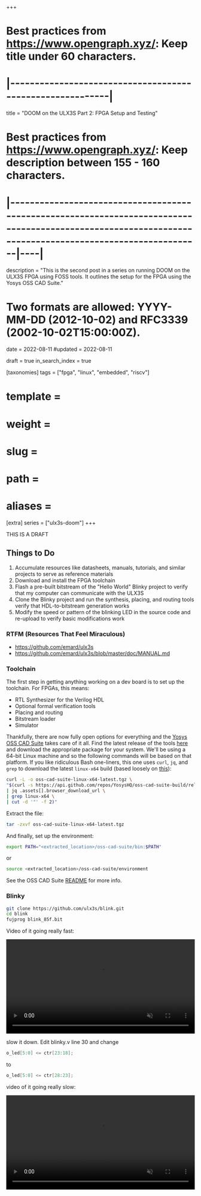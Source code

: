+++
# Best practices from https://www.opengraph.xyz/: Keep title under 60 characters.
#        |----------------------------------------------------------|
title = "DOOM on the ULX3S Part 2: FPGA Setup and Testing"

# Best practices from https://www.opengraph.xyz/: Keep description between 155 - 160 characters.
#              |---------------------------------------------------------------------------------------------------------------------------------------------------------|----|
description = "This is the second post in a series on running DOOM on the ULX3S FPGA using FOSS tools. It outlines the setup for the FPGA using the Yosys OSS CAD Suite."

# Two formats are allowed: YYYY-MM-DD (2012-10-02) and RFC3339 (2002-10-02T15:00:00Z).
date = 2022-08-11
#updated = 2022-08-11

draft = true
in_search_index = true

[taxonomies]
    tags = ["fpga", "linux", "embedded", "riscv"]

# template = 
# weight = 
# slug = 
# path = 
# aliases = 
[extra]
    series = ["ulx3s-doom"]
+++

THIS IS A DRAFT

<!-- more -->

## Things to Do
1. Accumulate resources like datasheets, manuals, tutorials, and similar projects to serve as reference materials
2. Download and install the FPGA toolchain
3. Flash a pre-built bitstream of the "Hello World" Blinky project to verify that my computer can communicate with the ULX3S
4. Clone the Blinky project and run the synthesis, placing, and routing tools verify that HDL-to-bitstream generation works
5. Modify the speed or pattern of the blinking LED in the source code and re-upload to verify basic modifications work

### RTFM (Resources That Feel Miraculous)
- https://github.com/emard/ulx3s
- https://github.com/emard/ulx3s/blob/master/doc/MANUAL.md

### Toolchain
The first step in getting anything working on a dev board is to set up the toolchain. For FPGAs, this means:
* RTL Synthesizer for the Verilog HDL
* Optional formal verification tools
* Placing and routing
* Bitstream loader
* Simulator

Thankfully, there are now fully open options for everything and the [Yosys OSS CAD Suite](https://github.com/YosysHQ/oss-cad-suite-build) takes care of it all. Find the latest release of the tools [here](https://github.com/YosysHQ/oss-cad-suite-build/releases/latest) and download the appropriate package for your system. We'll be using a 64-bit Linux machine and so the following commands will be based on that platform. If you like ridiculous Bash one-liners, this one uses `curl`, `jq`, and `grep` to download the latest `linux-x64` build (based loosely on [this](https://smarterco.de/download-latest-version-from-github-with-curl/)): 

```bash
curl -L -o oss-cad-suite-linux-x64-latest.tgz \
"$(curl -s https://api.github.com/repos/YosysHQ/oss-cad-suite-build/releases/latest \
| jq .assets[].browser_download_url \
| grep linux-x64 \
| cut -d '"' -f 2)"
```

Extract the file: 
```bash
tar -zxvf oss-cad-suite-linux-x64-latest.tgz
```

And finally, set up the environment:
```bash
export PATH="<extracted_location>/oss-cad-suite/bin:$PATH"
```
or
```bash
source <extracted_location>/oss-cad-suite/environment
```

See the OSS CAD Suite [README](https://github.com/YosysHQ/oss-cad-suite-build#installation) for more info.

### Blinky
```bash
git clone https://github.com/ulx3s/blink.git
cd blink
fujprog blink_85f.bit
```
Video of it going really fast:

<video width="100%" controls muted>
  <source src="/ulx3s-blink-fast.mp4" type="video/mp4">
Your browser does not support the video tag.
</video>


slow it down. Edit blinky.v line 30 and change 
```verilog
o_led[5:0] <= ctr[23:18];
```
to 
```verilog
o_led[5:0] <= ctr[28:23];
```

video of it going really slow:

<video width="100%" controls muted>
  <source src="/ulx3s-blink-slow.mp4" type="video/mp4">
Your browser does not support the video tag.
</video>